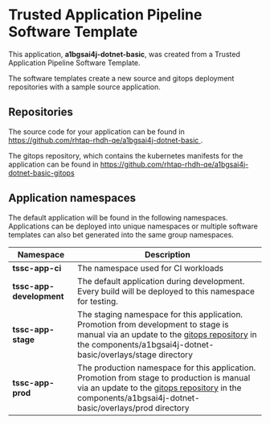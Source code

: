 # Trusted Application Pipeline Software Template

This application, **a1bgsai4j-dotnet-basic**, was created from a Trusted Application Pipeline Software Template.

The software templates create a new source and gitops deployment repositories with a sample source application. 

## Repositories

The source code for your application can be found in [https://github.com/rhtap-rhdh-qe/a1bgsai4j-dotnet-basic ](https://github.com/rhtap-rhdh-qe/a1bgsai4j-dotnet-basic ).
 
The gitops repository, which contains the kubernetes manifests for the application can be found in 
[https://github.com/rhtap-rhdh-qe/a1bgsai4j-dotnet-basic-gitops ](https://github.com/rhtap-rhdh-qe/a1bgsai4j-dotnet-basic-gitops ) 

## Application namespaces 

The default application will be found in the following namespaces. Applications can be deployed into unique namespaces or multiple software templates can also bet generated into the same group namespaces.  

|  Namespace   |  Description   |  
| -------- | -------- |
| **tssc-app-ci** | The namespace used for CI workloads |
| **tssc-app-development** | The default application during development. Every build will be deployed to this namespace for testing. |
| **tssc-app-stage** | The staging namespace for this application. Promotion from development to stage is manual via an update to the [gitops repository](https://github.com/rhtap-rhdh-qe/a1bgsai4j-dotnet-basic-gitops ) in the components/a1bgsai4j-dotnet-basic/overlays/stage directory |
| **tssc-app-prod** | The production namespace for this application. Promotion from stage to production is manual via an update to the [gitops repository](https://github.com/rhtap-rhdh-qe/a1bgsai4j-dotnet-basic-gitops ) in the components/a1bgsai4j-dotnet-basic/overlays/prod directory |